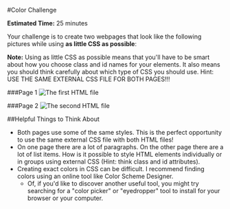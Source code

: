 #Color Challenge

**Estimated Time:** 25 minutes

Your challenge is to create two webpages that look like the following pictures while using **as little CSS as possible**:

**Note:** Using as little CSS as possible means that you'll have to be smart about how you choose class and id names for your elements. It also means you should think carefully about which type of CSS you should use. Hint: USE THE SAME EXTERNAL CSS FILE FOR BOTH PAGES!!!

###Page 1
![The first HTML file](https://raw.github.com/christensenacademy/christensen-academy/master/modules/css-basics/challenges/color-challenge-page-1.png)

###Page 2
![The second HTML file](https://raw.github.com/christensenacademy/christensen-academy/master/modules/css-basics/challenges/color-challenge-page-2.png)

##Helpful Things to Think About
* Both pages use some of the same styles. This is the perfect opportunity to use the same external CSS file with both HTML files!
* On one page there are a lot of paragraphs. On the other page there are a lot of list items. How is it possible to style HTML elements individually or in groups using external CSS (Hint: think class and id attributes).
* Creating exact colors in CSS can be difficult. I recommend finding colors using an online tool like Color Scheme Designer.
  * Of, if you'd like to discover another useful tool, you might try searching for a "color picker" or "eyedropper" tool to install for your browser or your computer.
